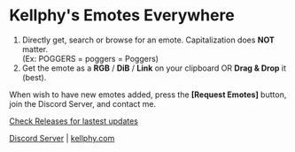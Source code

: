 # Kellphy's Emotes Everywhere
1. Directly get, search or browse for an emote. Capitalization does **NOT** matter.\
(Ex: POGGERS = poggers = Poggers)
2. Get the emote as a **RGB** / **DiB** / **Link** on your clipboard OR **Drag & Drop** it (best).

When wish to have new emotes added, press the **[Request Emotes]** button, join the Discord Server, and contact me.

[Check Releases for lastest updates](https://github.com/Kellphy/EmotesEverywhere/releases)

[Discord Server](https://discord.gg/ycYmMmP/) | [kellphy.com](https://kellphy.com/)